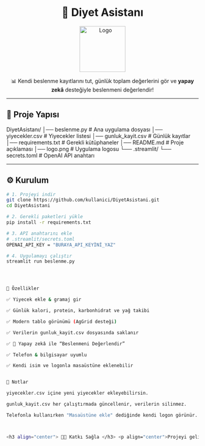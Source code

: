 <h1 align="center"> 🥗 Diyet Asistanı </h1>

<p align="center">
  <img src="logo.png" alt="Logo" width="120" />
</p>

<p align="center">
  📊 Kendi beslenme kayıtlarını tut, günlük toplam değerlerini gör ve <b>yapay zekâ</b> desteğiyle beslenmeni değerlendir!
</p>

---

## 📂 Proje Yapısı
DiyetAsistanı/
│── beslenme.py # Ana uygulama dosyası
│── yiyecekler.csv # Yiyecekler listesi
│── gunluk_kayit.csv # Günlük kayıtlar
│── requirements.txt # Gerekli kütüphaneler
│── README.md # Proje açıklaması
│── logo.png # Uygulama logosu
└── .streamlit/
└── secrets.toml # OpenAI API anahtarı



---

## ⚙️ Kurulum

```bash
# 1. Projeyi indir
git clone https://github.com/kullanici/DiyetAsistani.git
cd DiyetAsistani

# 2. Gerekli paketleri yükle
pip install -r requirements.txt

# 3. API anahtarını ekle
# .streamlit/secrets.toml
OPENAI_API_KEY = "BURAYA_API_KEYİNİ_YAZ"

# 4. Uygulamayı çalıştır
streamlit run beslenme.py




🚀 Özellikler

✅ Yiyecek ekle & gramaj gir

✅ Günlük kalori, protein, karbonhidrat ve yağ takibi

✅ Modern tablo görünümü (AgGrid desteği)

✅ Verilerin gunluk_kayit.csv dosyasında saklanır

✅ 🤖 Yapay zekâ ile “Beslenmeni Değerlendir”

✅ Telefon & bilgisayar uyumlu

✅ Kendi isim ve logonla masaüstüne eklenebilir


📌 Notlar

yiyecekler.csv içine yeni yiyecekler ekleyebilirsin.

gunluk_kayit.csv her çalıştırmada güncellenir, verilerin silinmez.

Telefonla kullanırken "Masaüstüne ekle" dediğinde kendi logon görünür.



<h3 align="center"> 🧑‍💻 Katkı Sağla </h3> <p align="center">Projeyi geliştirmek için pull request açabilir veya kendi ihtiyacına göre düzenleyebilirsin.</p> ```





